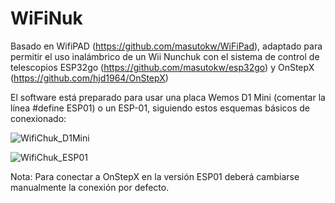 # WiFiNuk

 Basado en WifiPAD (https://github.com/masutokw/WiFiPad), adaptado para permitir el uso inalámbrico de un Wii Nunchuk con el sistema de control de telescopios ESP32go (https://github.com/masutokw/esp32go) y OnStepX (https://github.com/hjd1964/OnStepX)

 El software está preparado para usar una placa Wemos D1 Mini (comentar la línea #define ESP01) o un ESP-01, siguiendo estos esquemas básicos de conexionado:

![WifiChuk_D1Mini](https://github.com/user-attachments/assets/2b33e551-6047-46c6-8b99-b5dcfde3c894)

![WifiChuk_ESP01](https://github.com/user-attachments/assets/ebe15ae3-2dde-4333-a078-cf286f8b1d27)

 Nota: Para conectar a OnStepX en la versión ESP01 deberá cambiarse manualmente la conexión por defecto.
